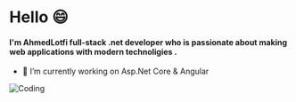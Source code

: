 # Hello 😄

#### I'm AhmedLotfi full-stack .net developer who is passionate about making web applications with modern technoligies .

- 🔭 I’m currently working on Asp.Net Core  & Angular 

![Coding](https://media3.giphy.com/media/PiQejEf31116URju4V/giphy.gif)


<!--
**AhmedLotfi/AhmedLotfi** is a ✨ _special_ ✨ repository because its `README.md` (this file) appears on your GitHub profile.

Here are some ideas to get you started:

- 🔭 I’m currently working on ...
- 🌱 I’m currently learning ...
- 👯 I’m looking to collaborate on ...
- 🤔 I’m looking for help with ...
- 💬 Ask me about ...
- 📫 How to reach me: ...
- 😄 Pronouns: ...
- ⚡ Fun fact: ...
-->
